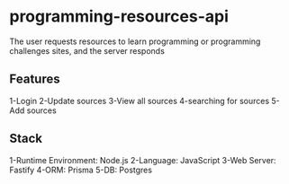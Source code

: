 # programming-resources-api
The user requests resources to learn programming or programming challenges sites, and the server responds

## Features
1-Login
2-Update sources
3-View all sources
4-searching for sources
5-Add sources

## Stack

1-Runtime Environment: Node.js
2-Language: JavaScript
3-Web Server: Fastify
4-ORM: Prisma
5-DB: Postgres

